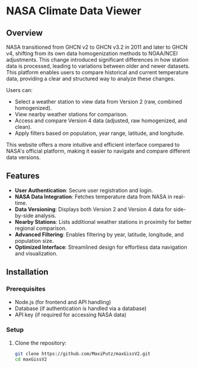 # NASA Climate Data Viewer

## Overview

NASA transitioned from GHCN v2 to GHCN v3.2 in 2011 and later to GHCN v4, shifting from its own data homogenization methods to NOAA/NCEI adjustments. This change introduced significant differences in how station data is processed, leading to variations between older and newer datasets. This platform enables users to compare historical and current temperature data, providing a clear and structured way to analyze these changes.

Users can:

- Select a weather station to view data from Version 2 (raw, combined homogenized).
- View nearby weather stations for comparison.
- Access and compare Version 4 data (adjusted, raw homogenized, and clean).
- Apply filters based on population, year range, latitude, and longitude.

This website offers a more intuitive and efficient interface compared to NASA's official platform, making it easier to navigate and compare different data versions.

## Features

- **User Authentication**: Secure user registration and login.
- **NASA Data Integration**: Fetches temperature data from NASA in real-time.
- **Data Versioning**: Displays both Version 2 and Version 4 data for side-by-side analysis.
- **Nearby Stations**: Lists additional weather stations in proximity for better regional comparison.
- **Advanced Filtering**: Enables filtering by year, latitude, longitude, and population size.
- **Optimized Interface**: Streamlined design for effortless data navigation and visualization.

## Installation

### Prerequisites

- Node.js (for frontend and API handling)
- Database (if authentication is handled via a database)
- API key (if required for accessing NASA data)

### Setup

1. Clone the repository:
   ```sh
   git clone https://github.com/MaxiPutz/maxGissV2.git
   cd maxGissV2
